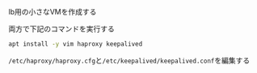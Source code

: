 lb用の小さなVMを作成する

両方で下記のコマンドを実行する

```bash
apt install -y vim haproxy keepalived
```

`/etc/haproxy/haproxy.cfg`と`/etc/keepalived/keepalived.conf`を編集する